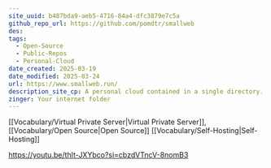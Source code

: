 ```yaml
---
site_uuid: b487bda9-aeb5-4716-84a4-dfc3879e7c5a
github_repo_url: https://github.com/pomdtr/smallweb
des: 
tags:
  - Open-Source
  - Public-Repos
  - Personal-Cloud
date_created: 2025-03-19
date_modified: 2025-03-24
url: https://www.smallweb.run/
description_site_cp: A personal cloud contained in a single directory.
zinger: Your internet folder
---
```

[[Vocabulary/Virtual Private Server|Virtual Private Server]], [[Vocabulary/Open Source|Open Source]] [[Vocabulary/Self-Hosting|Self-Hosting]]


https://youtu.be/thIt-JXYbco?si=cbzdVTncV-8nomB3